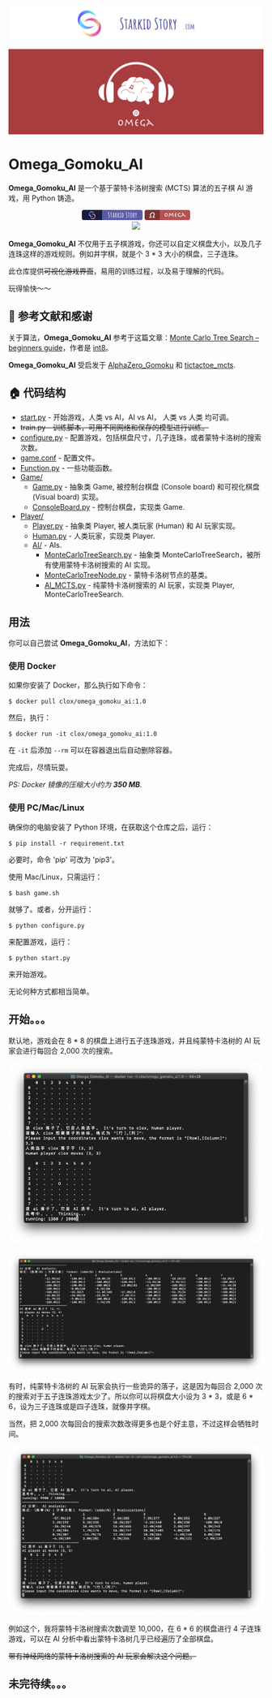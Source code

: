 [![Starkidstory](Image/starkidstory_title.png)](https://starkidstory.com)

![Header](Image/omega_title.png)

# Omega_Gomoku_AI

**Omega_Gomoku_AI** 是一个基于蒙特卡洛树搜索 (MCTS) 算法的五子棋 AI 游戏，用 Python 铸造。

<p align="center">
<a href="https://starkidstory.com"><img src="Image/star_badge.png" height=20></a>
<img src="Image/omega_badge.png" height=20/>
<br/>
<a href="https://github.com/CLOXnu/Omega_Gomoku_AI/blob/master/README.zh-cn.md"><img src="https://img.shields.io/badge/%E4%B8%AD%E6%96%87-README-blue.svg?style=flat"/></a>
</p>

**Omega_Gomoku_AI** 不仅用于五子棋游戏，你还可以自定义棋盘大小，以及几子连珠这样的游戏规则。例如井字棋，就是个 3 * 3 大小的棋盘，三子连珠。

此仓库提供~~可视化游戏界面~~，易用的训练过程，以及易于理解的代码。

玩得愉快～～

## 📖 参考文献和感谢

关于算法，**Omega_Gomoku_AI** 参考于这篇文章：[Monte Carlo Tree Search – beginners guide](https://int8.io/monte-carlo-tree-search-beginners-guide/)，作者是 [int8](https://github.com/int8)。

**Omega_Gomoku_AI** 受启发于 [AlphaZero_Gomoku](https://github.com/junxiaosong/AlphaZero_Gomoku) 和 [tictactoe_mcts](https://github.com/zhuliquan/tictactoe_mcts).


## 🏠 代码结构

- [start.py](start.py) - 开始游戏，人类 vs AI，AI vs AI， 人类 vs 人类 均可调。
- ~~train.py - 训练脚本，可用不同网络和保存的模型进行训练。~~
- [configure.py](configure.py) - 配置游戏，包括棋盘尺寸，几子连珠，或者蒙特卡洛树的搜索次数。
- [game.conf](game.conf) - 配置文件。
- [Function.py](Function.py) - 一些功能函数。
- [Game/](Game/)
  - [Game.py](Game/Game.py) - 抽象类 Game, 被控制台棋盘 (Console board) 和可视化棋盘 (Visual board) 实现。
  - [ConsoleBoard.py](Game/ConsoleBoard.py) - 控制台棋盘，实现类 Game.
- [Player/](Player/)
  - [Player.py](Player/Player.py) - 抽象类 Player, 被人类玩家 (Human) 和 AI 玩家实现。
  - [Human.py](Player/Human.py) - 人类玩家，实现类 Player.
  - [AI/](Player/AI/) - AIs.
    - [MonteCarloTreeSearch.py](Player/AI/MonteCarloTreeSearch.py) - 抽象类 MonteCarloTreeSearch，被所有使用蒙特卡洛树搜索的 AI 实现。
    - [MonteCarloTreeNode.py](Player/AI/MonteCarloTreeNode.py) - 蒙特卡洛树节点的基类。
    - [AI_MCTS.py](Player/AI/AI_MCTS.py) - 纯蒙特卡洛树搜索的 AI 玩家，实现类 Player, MonteCarloTreeSearch.
    
    
## 用法

你可以自己尝试 **Omega_Gomoku_AI**，方法如下：

### 使用 Docker

如果你安装了 Docker，那么执行如下命令：

```shell
$ docker pull clox/omega_gomoku_ai:1.0
```

然后，执行：

```shell
$ docker run -it clox/omega_gomoku_ai:1.0
```

在 `-it` 后添加 `--rm` 可以在容器退出后自动删除容器。

完成后，尽情玩耍。

*PS: Docker 镜像的压缩大小约为 **350 MB**.*

### 使用 PC/Mac/Linux

确保你的电脑安装了 Python 环境，在获取这个仓库之后，运行：

```shell
$ pip install -r requirement.txt
```

必要时，命令 'pip' 可改为 'pip3'。

使用 Mac/Linux，只需运行：

```shell
$ bash game.sh
```

就够了。或者，分开运行：

```shell
$ python configure.py
```

来配置游戏，运行：

```shell
$ python start.py
```

来开始游戏。

无论何种方式都相当简单。


## 开始。。。

默认地，游戏会在 8 * 8 的棋盘上进行五子连珠游戏，并且纯蒙特卡洛树的 AI 玩家会进行每回合 2,000 次的搜索。

![AI thinking](Image/AI_thinking.png)

![AI_moves](Image/AI_moves.png)

有时，纯蒙特卡洛树的 AI 玩家会执行一些诡异的落子，这是因为每回合 2,000 次的搜索对于五子连珠游戏太少了。所以你可以将棋盘大小设为 3 * 3，或是 6 * 6，设为三子连珠或是四子连珠，就像井字棋。

当然，把 2,000 次每回合的搜索次数改得更多也是个好主意，不过这样会牺牲时间。

![10000_times](Image/10000_times.png)

例如这个，我将蒙特卡洛树搜索次数调至 10,000，在 6 * 6 的棋盘进行 4 子连珠游戏，可以在 AI 分析中看出蒙特卡洛树几乎已经遍历了全部棋盘。

~~带有神经网络的蒙特卡洛树搜索的 AI 玩家会解决这个问题。~~


## 未完待续。。。


